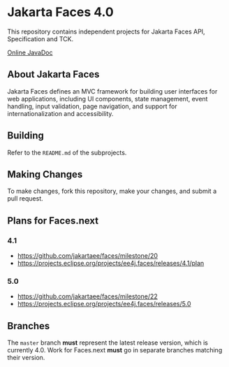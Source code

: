 # Jakarta Faces 4.0

This repository contains independent projects for Jakarta Faces API, Specification and TCK.

[Online JavaDoc](https://javadoc.io/doc/jakarta.faces/jakarta.faces-api)

## About Jakarta Faces

Jakarta Faces defines an MVC framework for building user interfaces for web applications, 
including UI components, state management, event handling, input validation, page navigation, and 
support for internationalization and accessibility.

## Building

Refer to the `README.md` of the subprojects.

## Making Changes

To make changes, fork this repository, make your changes, and submit a pull request.

## Plans for Faces.next

### 4.1

- https://github.com/jakartaee/faces/milestone/20
- https://projects.eclipse.org/projects/ee4j.faces/releases/4.1/plan

### 5.0

- https://github.com/jakartaee/faces/milestone/22
- https://projects.eclipse.org/projects/ee4j.faces/releases/5.0

## Branches

The `master` branch **must** represent the latest release version, which is currently 4.0.
Work for Faces.next **must** go in separate branches matching their version.
